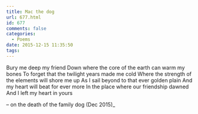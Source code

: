 ```yaml
---
title: Mac the dog
url: 677.html
id: 677
comments: false
categories:
  - Poems
date: 2015-12-15 11:35:50
tags:
---
```


Bury me deep my friend
Down where the core of the earth can warm my bones
To forget that the twilight years made me cold
Where the strength of the elements will shore me up
As I sail beyond to that ever golden plain
And my heart will beat for ever more
In the place where our friendship dawned
And I left my heart in yours

– on the death of the family dog (Dec 2015)_

